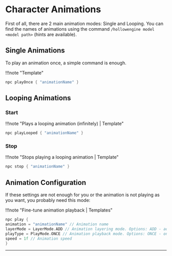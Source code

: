 # Character Animations

First of all, there are 2 main animation modes: Single and Looping.
You can find the names of animations using the command `/hollowengine model <model path>` (hints are available).

## Single Animations

To play an animation once, a simple command is enough.

!!!note "Template"
```kotlin
npc playOnce { "animationName" }
```

## Looping Animations

### Start

!!!note "Plays a looping animation (infinitely) | Template"
```kotlin
npc playLooped { "animationName" }
```

### Stop

!!!note "Stops playing a looping animation | Template"
```kotlin
npc stop { "animationName" }
```

## Animation Configuration

If these settings are not enough for you or the animation is not playing as you want, you probably need this mode:

!!!note "Fine-tune animation playback | Templates"
```kotlin
npc play {
animation = "animationName" // Animation name
layerMode = LayerMode.ADD // Animation layering mode. Options: ADD - add another animation to the current position. OVERWRITE - completely overwrite other animations.
playType = PlayMode.ONCE // Animation playback mode. Options: ONCE - once, LOOPED - in a loop, LAST_FRAME - stop on the last frame, REVERSED - in a loop, but in reverse after completion.
speed = 1f // Animation speed
}
```


---
